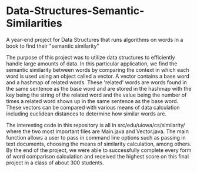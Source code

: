 # Data-Structures-Semantic-Similarities
A year-end project for Data Structures that runs algorithms on words in a book to find their "semantic similarity"

The purpose of this project was to utilize data structures to efficiently handle large amounts of data.  In this particular application,
we find the semantic similarity between words by comparing the context in which each word is used using an object called a vector.  A vector
contains a base word and a hashmap of related words.  These 'related' words are words found in the same sentence as the base word and are 
stored in the hashmap with the key being the string of the related word and the value being the number of times a related word shows up in
the same sentence as the base word.  These vectors can be compared with various means of data calculation including euclidean distances to 
determine how similar words are.

The interesting code in this repository is all in src/edu/uiowa/cs/similarity/ where the two most important files are Main.java and Vector.java.
The main function allows a user to pass in command line options such as passing in text documents, choosing the means of similarity 
calculation, among others.  By the end of the project, we were able to successfully complete every form of word comparison calculation and 
received the highest score on this final project in a class of about 300 students.
